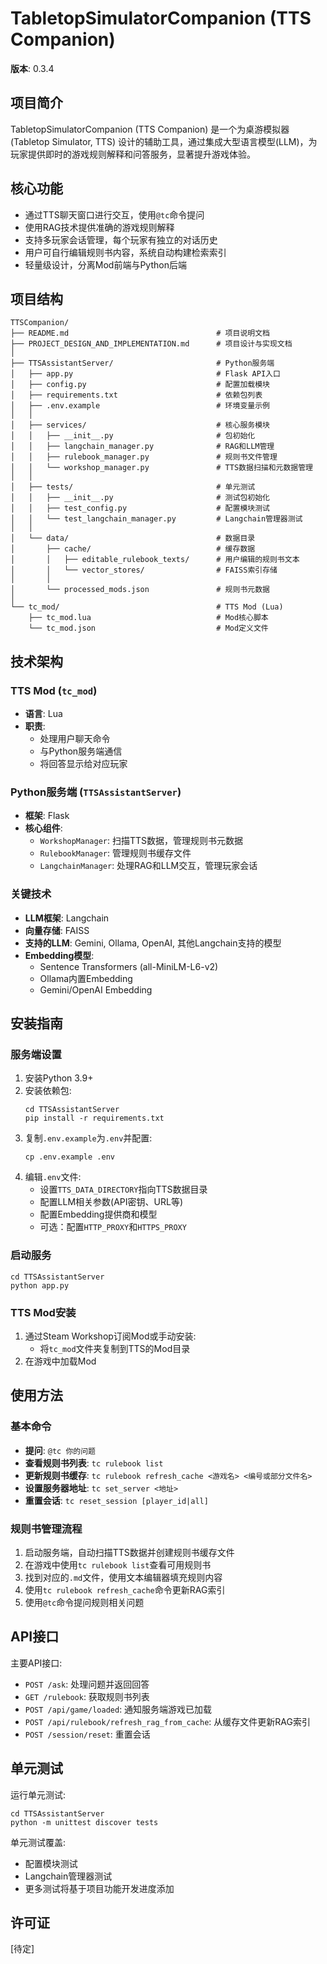 # TabletopSimulatorCompanion (TTS Companion)

**版本**: 0.3.4

## 项目简介

TabletopSimulatorCompanion (TTS Companion) 是一个为桌游模拟器 (Tabletop Simulator, TTS) 设计的辅助工具，通过集成大型语言模型(LLM)，为玩家提供即时的游戏规则解释和问答服务，显著提升游戏体验。

## 核心功能

- 通过TTS聊天窗口进行交互，使用`@tc`命令提问
- 使用RAG技术提供准确的游戏规则解释
- 支持多玩家会话管理，每个玩家有独立的对话历史
- 用户可自行编辑规则书内容，系统自动构建检索索引
- 轻量级设计，分离Mod前端与Python后端

## 项目结构

```
TTSCompanion/
├── README.md                                 # 项目说明文档
├── PROJECT_DESIGN_AND_IMPLEMENTATION.md      # 项目设计与实现文档
│
├── TTSAssistantServer/                       # Python服务端
│   ├── app.py                                # Flask API入口
│   ├── config.py                             # 配置加载模块
│   ├── requirements.txt                      # 依赖包列表
│   ├── .env.example                          # 环境变量示例
│   │
│   ├── services/                             # 核心服务模块
│   │   ├── __init__.py                       # 包初始化
│   │   ├── langchain_manager.py              # RAG和LLM管理
│   │   ├── rulebook_manager.py               # 规则书文件管理
│   │   └── workshop_manager.py               # TTS数据扫描和元数据管理
│   │
│   ├── tests/                                # 单元测试
│   │   ├── __init__.py                       # 测试包初始化
│   │   ├── test_config.py                    # 配置模块测试
│   │   └── test_langchain_manager.py         # Langchain管理器测试
│   │
│   └── data/                                 # 数据目录
│       ├── cache/                            # 缓存数据
│       │   ├── editable_rulebook_texts/      # 用户编辑的规则书文本
│       │   └── vector_stores/                # FAISS索引存储
│       │
│       └── processed_mods.json               # 规则书元数据
│
└── tc_mod/                                   # TTS Mod (Lua)
    ├── tc_mod.lua                            # Mod核心脚本
    └── tc_mod.json                           # Mod定义文件
```

## 技术架构

### TTS Mod (`tc_mod`)
- **语言**: Lua
- **职责**: 
  - 处理用户聊天命令
  - 与Python服务端通信
  - 将回答显示给对应玩家

### Python服务端 (`TTSAssistantServer`)
- **框架**: Flask
- **核心组件**:
  - `WorkshopManager`: 扫描TTS数据，管理规则书元数据
  - `RulebookManager`: 管理规则书缓存文件
  - `LangchainManager`: 处理RAG和LLM交互，管理玩家会话

### 关键技术
- **LLM框架**: Langchain
- **向量存储**: FAISS
- **支持的LLM**: Gemini, Ollama, OpenAI, 其他Langchain支持的模型
- **Embedding模型**: 
  - Sentence Transformers (all-MiniLM-L6-v2)
  - Ollama内置Embedding
  - Gemini/OpenAI Embedding

## 安装指南

### 服务端设置
1. 安装Python 3.9+
2. 安装依赖包:
   ```
   cd TTSAssistantServer
   pip install -r requirements.txt
   ```
3. 复制`.env.example`为`.env`并配置:
   ```
   cp .env.example .env
   ```
4. 编辑`.env`文件:
   - 设置`TTS_DATA_DIRECTORY`指向TTS数据目录
   - 配置LLM相关参数(API密钥、URL等)
   - 配置Embedding提供商和模型
   - 可选：配置`HTTP_PROXY`和`HTTPS_PROXY`

### 启动服务
```
cd TTSAssistantServer
python app.py
```

### TTS Mod安装
1. 通过Steam Workshop订阅Mod或手动安装:
   - 将`tc_mod`文件夹复制到TTS的Mod目录
2. 在游戏中加载Mod

## 使用方法

### 基本命令
- **提问**: `@tc 你的问题`
- **查看规则书列表**: `tc rulebook list`
- **更新规则书缓存**: `tc rulebook refresh_cache <游戏名> <编号或部分文件名>`
- **设置服务器地址**: `tc set_server <地址>`
- **重置会话**: `tc reset_session [player_id|all]`

### 规则书管理流程
1. 启动服务端，自动扫描TTS数据并创建规则书缓存文件
2. 在游戏中使用`tc rulebook list`查看可用规则书
3. 找到对应的`.md`文件，使用文本编辑器填充规则内容
4. 使用`tc rulebook refresh_cache`命令更新RAG索引
5. 使用`@tc`命令提问规则相关问题

## API接口

主要API接口:
- `POST /ask`: 处理问题并返回回答
- `GET /rulebook`: 获取规则书列表
- `POST /api/game/loaded`: 通知服务端游戏已加载
- `POST /api/rulebook/refresh_rag_from_cache`: 从缓存文件更新RAG索引
- `POST /session/reset`: 重置会话

## 单元测试

运行单元测试:
```
cd TTSAssistantServer
python -m unittest discover tests
```

单元测试覆盖:
- 配置模块测试
- Langchain管理器测试
- 更多测试将基于项目功能开发进度添加

## 许可证

[待定] 